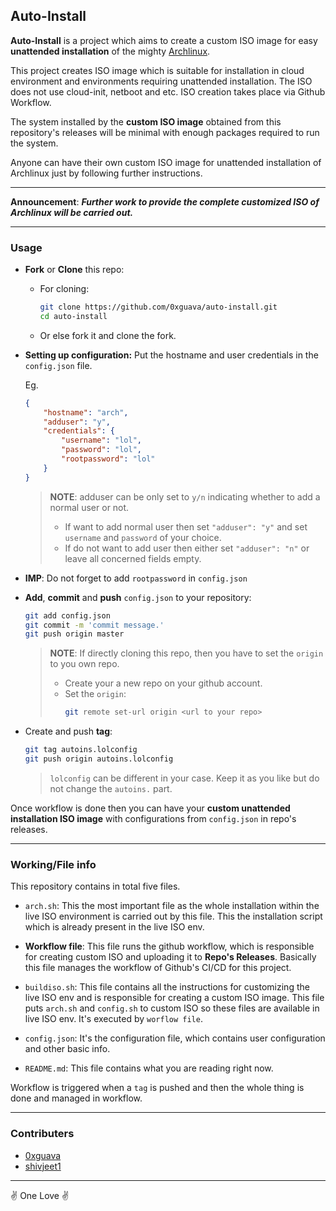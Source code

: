 ## Auto-Install

**Auto-Install** is a project which aims to create a custom ISO image for easy **unattended installation** of the mighty [Archlinux](https://archlinux.org).

This project creates ISO image which is suitable for installation in cloud environment and environments requiring unattended installation. The ISO does not use cloud-init, netboot and etc.
ISO creation takes place via Github Workflow.

The system installed by the **custom ISO image** obtained from this repository's releases will be minimal with enough packages required to run the system.

Anyone can have their own custom ISO image for unattended installation of Archlinux just by following further instructions.

---

**Announcement**: ***Further work to provide the complete customized ISO of Archlinux will be carried out.*** 

---

### Usage

- **Fork** or **Clone** this repo:
    - For cloning:
        ```bash
        git clone https://github.com/0xguava/auto-install.git
        cd auto-install
        ```
    - Or else fork it and clone the fork.

- **Setting up configuration:** Put the hostname and user credentials in the `config.json` file.

    Eg.
    ```json
    {
        "hostname": "arch",
        "adduser": "y",
        "credentials": {
            "username": "lol",
            "password": "lol",
            "rootpassword": "lol"
        }
    }
    ```
    > **NOTE**: adduser can be only set to `y/n` indicating whether to add a normal user or not.
    > - If want to add normal user then set `"adduser": "y"` and set `username` and `password` of your choice.
    > - If do not want to add user then either set `"adduser": "n"` or leave all concerned fields empty.

- **IMP**: Do not forget to add `rootpassword` in `config.json`

- **Add**, **commit** and **push** `config.json` to your repository:
    ```bash
    git add config.json
    git commit -m 'commit message.'
    git push origin master
    ```
    > **NOTE**: If directly cloning this repo, then you have to set the `origin` to you own repo.
    > - Create your a new repo on your github account.
    > - Set the `origin`: 
    >    ```bash
    >    git remote set-url origin <url to your repo> 
    >    ```

- Create and push **tag**:
    ```bash
    git tag autoins.lolconfig
    git push origin autoins.lolconfig
    ```
    > `lolconfig` can be different in your case. Keep it as you like but do not change the `autoins.` part.

Once workflow is done then you can have your **custom unattended installation ISO image** with configurations from `config.json` in repo's releases.

---

### Working/File info

This repository contains in total five files.

- `arch.sh`: This the most important file as the whole installation within the live ISO environment is carried out by this file.
This the installation script which is already present in the live ISO env.

- **Workflow file**: This file runs the github workflow, which is responsible for creating custom ISO and uploading it to **Repo's Releases**.
Basically this file manages the workflow of Github's CI/CD for this project.

- `buildiso.sh`: This file contains all the instructions for customizing the live ISO env and is responsible for creating a custom ISO image.
This file puts `arch.sh` and `config.sh` to custom ISO so these files are available in live ISO env. It's executed by `worflow file`.

- `config.json`: It's the configuration file, which contains user configuration and other basic info. 

- `README.md`: This file contains what you are reading right now.

Workflow is triggered when a `tag` is pushed and then the whole thing is done and managed in workflow.

---

### Contributers

- [0xguava](https://0xgauva.github.io/)
- [shivjeet1](https://shivjeet1.github.io)

---

:v: One Love :v:
